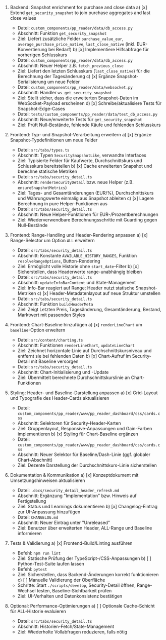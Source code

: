 1. Backend: Snapshot enrichment for purchase and close data
   a) [x] Extend `get_security_snapshot` to join purchase aggregates and last close values
      - Datei: `custom_components/pp_reader/data/db_access.py`
      - Abschnitt: Funktion `get_security_snapshot`
      - Ziel: Liefert zusätzliche Felder `purchase_value_eur`, `average_purchase_price_native`, `last_close_native` (inkl. EUR-Konvertierung bei Bedarf)
   b) [x] Implementiere Hilfsabfrage für vorherigen Schlusskurs
      - Datei: `custom_components/pp_reader/data/db_access.py`
      - Abschnitt: Neuer Helper z.B. `fetch_previous_close`
      - Ziel: Liefert den letzten Schlusskurs (`last_close_native`) für die Berechnung der Tagesänderung
   c) [x] Ergänze Snapshot-Serialisierung um neue Felder
      - Datei: `custom_components/pp_reader/data/websocket.py`
      - Abschnitt: Handler `ws_get_security_snapshot`
      - Ziel: Stellt sicher, dass die erweiterten Snapshot-Daten im WebSocket-Payload erscheinen
   d) [x] Schreibe/aktualisiere Tests für Snapshot-Edge-Cases
      - Datei: `tests/custom_components/pp_reader/data/test_db_access.py`
      - Abschnitt: Neue/erweiterte Tests für `get_security_snapshot`
      - Ziel: Prüft Null-Bestände, fehlende Käufe und fehlenden Schlusskurs

2. Frontend: Typ- und Snapshot-Verarbeitung erweitern
   a) [x] Ergänze Snapshot-Typdefinitionen um neue Felder
      - Datei: `src/tabs/types.ts`
      - Abschnitt: Typen `SecuritySnapshotLike`, verwandte Interfaces
      - Ziel: Typisierte Felder für Kaufwerte, Durchschnittskurs und Schlusskurs bereitstellen
   b) [x] Cache erweiterten Snapshot und berechne statische Metriken
      - Datei: `src/tabs/security_detail.ts`
      - Abschnitt: `renderSecurityDetail` bzw. neue Helper (z.B. `ensureSnapshotMetrics`)
      - Ziel: Tages- und Gesamtänderungen (EUR/%), Durchschnittskurs und Währungswerte einmalig aus Snapshot ableiten
   c) [x] Lagere Berechnung in pure Helper-Funktionen aus
      - Datei: `src/tabs/security_detail.ts`
      - Abschnitt: Neue Helper-Funktionen für EUR-/Prozentberechnungen
      - Ziel: Wiederverwendbare Berechnungsschritte mit Guarding gegen Null-Bestände

3. Frontend: Range-Handling und Header-Rendering anpassen
   a) [x] Range-Selector um Option `ALL` erweitern
      - Datei: `src/tabs/security_detail.ts`
      - Abschnitt: Konstante `AVAILABLE_HISTORY_RANGES`, Funktion `resolveRangeOptions`, Button-Rendering
      - Ziel: Ermöglicht volle Historie ohne `start_date`-Filter
   b) [x] Sicherstellen, dass Headerwerte range-unabhängig bleiben
      - Datei: `src/tabs/security_detail.ts`
      - Abschnitt: `updateInfoBarContent` und State-Management
      - Ziel: Info-Bar reagiert auf Range; Header nutzt statische Snapshot-Metriken
   c) [x] Header-Metadatenlayout auf neue Struktur umstellen
      - Datei: `src/tabs/security_detail.ts`
      - Abschnitt: Funktion `buildHeaderMeta`
      - Ziel: Zeigt Letzten Preis, Tagesänderung, Gesamtänderung, Bestand, Marktwert mit passenden Styles

4. Frontend: Chart-Baseline hinzufügen
   a) [x] `renderLineChart` um `baseline`-Option erweitern
      - Datei: `src/content/charting.ts`
      - Abschnitt: Funktionen `renderLineChart`, `updateLineChart`
      - Ziel: Zeichnet horizontale Linie auf Durchschnittskursniveau und entfernt sie bei fehlenden Daten
   b) [x] Chart-Aufruf im Security-Detail mit Baseline versorgen
      - Datei: `src/tabs/security_detail.ts`
      - Abschnitt: Chart-Initialisierung und -Update
      - Ziel: Übermittelt berechnete Durchschnittskurslinie an Chart-Funktionen

5. Styling: Header- und Baseline-Darstellung anpassen
   a) [x] Grid-Layout und Typografie des Header-Cards aktualisieren
      - Datei: `custom_components/pp_reader/www/pp_reader_dashboard/css/cards.css`
      - Abschnitt: Selektoren für Security-Header-Karten
      - Ziel: Gruppenlayout, Responsive-Anpassungen und Gain-Farben implementieren
   b) [x] Styling für Chart-Baseline ergänzen
      - Datei: `custom_components/pp_reader/www/pp_reader_dashboard/css/cards.css`
      - Abschnitt: Neuer Selektor für Baseline/Dash-Linie (ggf. globaler Chart-Abschnitt)
      - Ziel: Dezente Darstellung der Durchschnittskurs-Linie sicherstellen

6. Dokumentation & Kommunikation
   a) [x] Konzeptdokument mit Umsetzungshinweisen aktualisieren
      - Datei: `.docs/security_detail_header_refresh.md`
      - Abschnitt: Ergänzung "Implementation" bzw. Hinweis auf Fertigstellung
      - Ziel: Status und Learnings dokumentieren
   b) [x] Changelog-Eintrag zur UI-Anpassung hinzufügen
      - Datei: `CHANGELOG.md`
      - Abschnitt: Neuer Eintrag unter "Unreleased"
      - Ziel: Benutzer über erweiterten Header, ALL-Range und Baseline informieren

7. Tests & Validierung
   a) [x] Frontend-Build/Linting ausführen
      - Befehl: `npm run lint`
      - Ziel: Statische Prüfung der TypeScript-/CSS-Anpassungen
   b) [ ] Python-Test-Suite laufen lassen
      - Befehl: `pytest`
      - Ziel: Sicherstellen, dass Backend-Änderungen korrekt funktionieren
   c) [ ] Manuelle Validierung der Oberfläche
      - Schritte: Start `./scripts/develop`, Security-Detail öffnen, Range-Wechsel testen, Baseline-Sichtbarkeit prüfen
      - Ziel: UI-Verhalten und Datenkonsistenz bestätigen

8. Optional: Performance-Optimierungen
   a) [ ] Optionale Cache-Schicht für ALL-Historie evaluieren
      - Datei: `src/tabs/security_detail.ts`
      - Abschnitt: Historien-Fetch/State-Management
      - Ziel: Wiederholte Vollabfragen reduzieren, falls nötig
